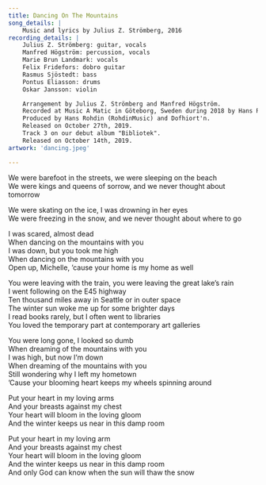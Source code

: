 ```yaml
---
title: Dancing On The Mountains 
song_details: |
    Music and lyrics by Julius Z. Strömberg, 2016
recording_details: |
    Julius Z. Strömberg: guitar, vocals
    Manfred Högström: percussion, vocals
    Marie Brun Landmark: vocals
    Felix Fridefors: dobro guitar
    Rasmus Sjöstedt: bass
    Pontus Eliasson: drums
    Oskar Jansson: violin

    Arrangement by Julius Z. Strömberg and Manfred Högström.
    Recorded at Music A Matic in Göteborg, Sweden during 2018 by Hans Rohdin.
    Produced by Hans Rohdin (RohdinMusic) and Dofhiort'n.
    Released on October 27th, 2019.
    Track 3 on our debut album "Bibliotek".
    Released on October 14th, 2019.
artwork: 'dancing.jpeg'

---
```

We were barefoot in the streets, we were sleeping on the beach\
We were kings and queens of sorrow, and we never thought about tomorrow

We were skating on the ice, I was drowning in her eyes\
We were freezing in the snow, and we never thought about where to go

I was scared, almost dead\
When dancing on the mountains with you\
I was down, but you took me high\
When dancing on the mountains with you\
Open up, Michelle, ’cause your home is my home as well

You were leaving with the train, you were leaving the great lake’s rain\
I went following on the E45 highway\
Ten thousand miles away in Seattle or in outer space\
The winter sun woke me up for some brighter days\
I read books rarely, but I often went to libraries\
You loved the temporary part at contemporary art galleries

You were long gone, I looked so dumb\
When dreaming of the mountains with you\
I was high, but now I’m down\
When dreaming of the mountains with you\
Still wondering why I left my hometown\
’Cause your blooming heart keeps my wheels spinning around

Put your heart in my loving arms\
And your breasts against my chest\
Your heart will bloom in the loving gloom\
And the winter keeps us near in this damp room

Put your heart in my loving arm\
And your breasts against my chest\
Your heart will bloom in the loving gloom\
And the winter keeps us near in this damp room\
And only God can know when the sun will thaw the snow
